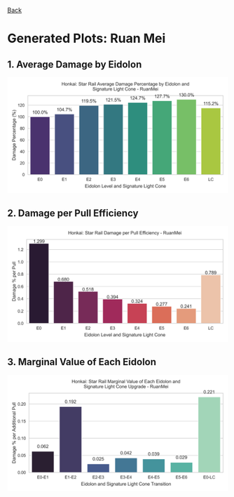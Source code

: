 [Back](../VISUALS.md)

# Generated Plots: Ruan Mei

## 1. Average Damage by Eidolon

![Average Damage by Eidolon](../../output/RuanMei/RuanMei_avg_damage_by_eidolon.png)

## 2. Damage per Pull Efficiency

![Damage per Pull Efficiency](../../output/RuanMei/RuanMei_damage_per_pull.png)

## 3. Marginal Value of Each Eidolon

![Marginal Value of Each Eidolon](../../output/RuanMei/RuanMei_marginal_value.png)
